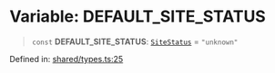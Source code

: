 # Variable: DEFAULT\_SITE\_STATUS

> `const` **DEFAULT\_SITE\_STATUS**: [`SiteStatus`](../type-aliases/SiteStatus.md) = `"unknown"`

Defined in: [shared/types.ts:25](https://github.com/Nick2bad4u/Uptime-Watcher/blob/3cce0c3b352c8390536ca3c7399ece50a05faf18/shared/types.ts#L25)
